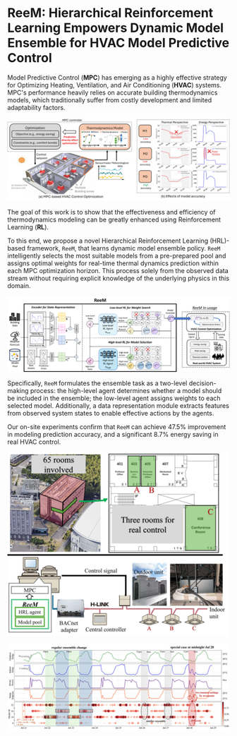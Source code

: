 # ReeM: Hierarchical Reinforcement Learning Empowers Dynamic Model Ensemble for HVAC Model Predictive Control
Model Predictive Control (**MPC**) has emerging as a highly effective strategy for Optimizing Heating, Ventilation, and Air Conditioning (**HVAC**) systems. MPC's performance heavily relies on accurate building thermodynamics models, which traditionally suffer from costly  development and limited adaptability factors.

![MPC-based HVAC control optimization process](pic/MPC-based%20HVAC%20control%20optimization%20process.jpg)

The goal of this work is to show that the effectiveness and efficiency of thermodynamics modeling can be greatly enhanced using Reinforcement Learning (**RL**).

To this end, we propose a novel Hierarchical Reinforcement Learning (HRL)-based framework, `ReeM`, that learns dynamic model ensemble policy. `ReeM` intelligently selects the most suitable models from a pre-prepared pool and assigns optimal weights for real-time thermal dynamics prediction within each MPC optimization horizon. This process solely from the observed data stream without requiring explicit knowledge of the underlying physics in this domain.

![reem_implementation](pic/reem_implementation.jpg)

Specifically, `ReeM` formulates the ensemble task as a two-level decision-making process: the high-level agent determines whether a model should be included in the ensemble; the low-level agent assigns weights to each selected model. Additionally, a data representation module extracts features from observed system states to enable effective actions by the agents.

Our on-site experiments confirm that `ReeM` can achieve 47.5\% improvement in modeling prediction accuracy, and a significant 8.7\% energy saving in real HVAC control.

![on-site deployment setup](pic/on-site%20deployment%20setup.jpg)

![reem on-site deployment](pic/reem%20on-site%20deployment.jpg)